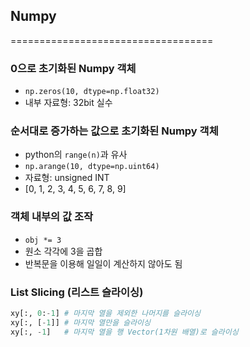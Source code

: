 ## Numpy
===================================
### 0으로 초기화된 Numpy 객체
* `np.zeros(10, dtype=np.float32)`
* 내부 자료형: 32bit 실수

### 순서대로 증가하는 값으로 초기화된 Numpy 객체
* python의 `range(n)`과 유사
* `np.arange(10, dtype=np.uint64)`
* 자료형: unsigned INT
* [0, 1, 2, 3, 4, 5, 6, 7, 8, 9]

### 객체 내부의 값 조작
* `obj *= 3`
* 원소 각각에 3을 곱합
* 반복문을 이용해 일일이 계산하지 않아도 됨

### List Slicing (리스트 슬라이싱)
```python
xy[:, 0:-1] # 마지막 열을 제외한 나머지를 슬라이싱
xy[:, [-1]] # 마지막 열만을 슬라이싱
xy[:, -1]   # 마지막 열을 행 Vector(1차원 배열)로 슬라이싱
```